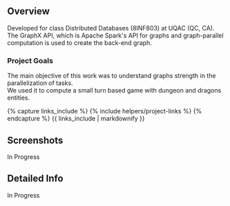 <!---
Gregoire Boiron <gregoire.boiron@gmail.com>
Copyright (c) 2018 Gregoire Boiron  All Rights Reserved.
--->

Overview
--------------------
Developed for class Distributed Databases (8INF803) at UQAC (QC, CA).
The GraphX API, which is Apache Spark's API for graphs and graph-parallel computation is used to create the back-end graph.

### Project Goals
The main objective of this work was to understand graphs strength in the parallelization of tasks.   
We used it to compute a small turn based game with dungeon and dragons entities.

{% capture links_include %}
{% include helpers/project-links %}
{% endcapture %}
{{ links_include | markdownify }}

Screenshots
--------------------
In Progress

Detailed Info
--------------------
In Progress